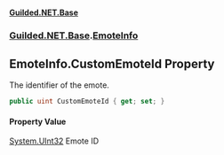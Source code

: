 #### [Guilded.NET.Base](Guilded_NET_Base.md 'Guilded.NET.Base')
### [Guilded.NET.Base](Guilded_NET_Base.md#Guilded_NET_Base 'Guilded.NET.Base').[EmoteInfo](EmoteInfo.md 'Guilded.NET.Base.EmoteInfo')
## EmoteInfo.CustomEmoteId Property
The identifier of the emote.  
```csharp
public uint CustomEmoteId { get; set; }
```
#### Property Value
[System.UInt32](https://docs.microsoft.com/en-us/dotnet/api/System.UInt32 'System.UInt32')
Emote ID
